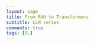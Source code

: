 ```yaml
---
layout: page
title: From RNN to Transformers
subtitle: LLM series
comments: true
tags: [DL]
---
```

